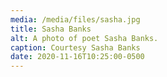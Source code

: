 ```yaml
---
media: /media/files/sasha.jpg
title: Sasha Banks
alt: A photo of poet Sasha Banks.
caption: Courtesy Sasha Banks
date: 2020-11-16T10:25:00-0500
---
```

